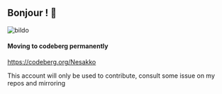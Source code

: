 ## Bonjour ! 👋

![bildo](https://user-images.githubusercontent.com/58779236/213863553-a319bf36-ff77-4813-831d-2095607d1529.png)

#### Moving to codeberg permanently
https://codeberg.org/Nesakko

This account will only be used to contribute, consult some issue on my repos and mirroring



<!--
**Nesakko/Nesakko** is a ✨ _special_ ✨ repository because its `README.md` (this file) appears on your GitHub profile.

Here are some ideas to get you started:

- 🔭 I’m currently working on ...
- 🌱 I’m currently learning ...
- 👯 I’m looking to collaborate on ...
- 🤔 I’m looking for help with ...
- 💬 Ask me about ...
- 📫 How to reach me: ...
- 😄 Pronouns: ...
- ⚡ Fun fact: ...
-->
